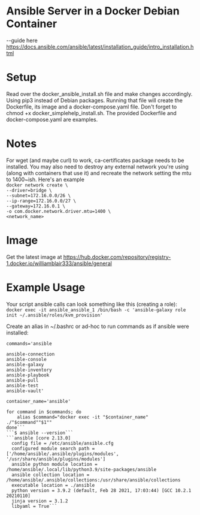# Ansible Server in a Docker Debian Container

--guide here https://docs.ansible.com/ansible/latest/installation_guide/intro_installation.html

# Setup 
Read over the docker_ansible_install.sh file and make changes accordingly.  Using pip3 instead of Debian packages.  Running that file will create the Dockerfile, its image and a docker-compose.yaml file.  Don't forget to chmod +x docker_simplehelp_install.sh. The provided Dockerfile and docker-compose.yaml are examples.

# Notes 
For wget (and maybe curl) to work, ca-certificates package needs to be installed.  You may also need to destroy any external network you're using (along with containers that use it) and recreate the network setting the mtu to 1400~ish.  Here's an example  
    ```docker network create \```  
    ```--driver=bridge \```  
    ```--subnet=172.16.0.0/26 \```  
    ```--ip-range=172.16.0.0/27 \```  
    ```--gateway=172.16.0.1 \```  
    ```-o com.docker.network.driver.mtu=1400 \```  
    ```<network_name>```  
  
# Image
Get the latest image at https://hub.docker.com/repository/registry-1.docker.io/williamblair333/ansible/general

# Example Usage

Your script ansible calls can look something like this (creating a role):  
```docker exec -it ansible_ansible_1 /bin/bash -c 'ansible-galaxy role init ~/.ansible/roles/kvm_provision'```  
  
Create an alias in ~/.bashrc or ad-hoc to run commands as if ansible were installed:  
  
```commands='ansible```  
```ansible-config
ansible-connection
ansible-console
ansible-galaxy
ansible-inventory
ansible-playbook
ansible-pull
ansible-test
ansible-vault'

container_name='ansible'

for command in $commands; do 
	alias $command="docker exec -it "$container_name" ./"$command""$1""
done```  
```$ ansible --version```  
```ansible [core 2.13.0]
  config file = /etc/ansible/ansible.cfg
  configured module search path = ['/home/ansible/.ansible/plugins/modules', '/usr/share/ansible/plugins/modules']
  ansible python module location = /home/ansible/.local/lib/python3.9/site-packages/ansible
  ansible collection location = /home/ansible/.ansible/collections:/usr/share/ansible/collections
  executable location = ./ansible
  python version = 3.9.2 (default, Feb 28 2021, 17:03:44) [GCC 10.2.1 20210110]
  jinja version = 3.1.2
  libyaml = True```
